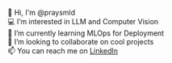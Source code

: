 👋 Hi, I'm @praysmld  
💻 I’m interested in LLM and Computer Vision  
🌱 I’m currently learning MLOps for Deployment  
💞️ I’m looking to collaborate on cool projects  
📫 You can reach me on [LinkedIn]([https://www.linkedin.com/in/your-profile](https://www.linkedin.com/in/pray-somaldo-182725147/))
